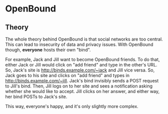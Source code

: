   OpenBound
=============

Theory
-------------
The whole theory behind OpenBound is that social networks are too central. This can lead to insecurity of data and privacy issues. With OpenBound though, __everyone__ hosts their own "bind".

For example, Jack and Jill want to become OpenBound friends. To do that, either Jack or Jill would click on "add friend" and type in the other's URL. So, Jack's site is http://binds.example.com/~jack and Jill vice versa. So, Jack goes to his site and clicks on "add friend" and types in http://binds.example.com/~jill. Jack's bind invisibly sends a POST request to Jill's bind. Then, Jill logs on to her site and sees a notification asking whether she would like to accept. Jill clicks on her answer, and either way, her bind POSTs to Jack's site.

This way, everyone's happy, and it's only slightly more complex.
